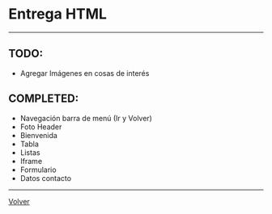 # Entrega HTML

---
## TODO:
- Agregar Imágenes en cosas de interés

## COMPLETED:
- Navegación barra de menú (Ir y Volver)
- Foto Header
- Bienvenida
- Tabla
- Listas
- Iframe
- Formulario
- Datos contacto

---
[Volver](https://github.com/MartinGalvanCastro/ProgramacionTecWeb)